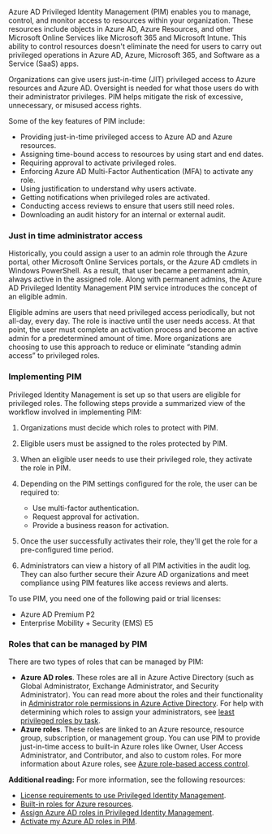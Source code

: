 Azure AD Privileged Identity Management (PIM) enables you to manage, control, and monitor access to resources within your organization. These resources include objects in Azure AD, Azure Resources, and other Microsoft Online Services like Microsoft 365 and Microsoft Intune. This ability to control resources doesn't eliminate the need for users to carry out privileged operations in Azure AD, Azure, Microsoft 365, and Software as a Service (SaaS) apps.


Organizations can give users just-in-time (JIT) privileged access to Azure resources and Azure AD. Oversight is needed for what those users do with their administrator privileges. PIM helps mitigate the risk of excessive, unnecessary, or misused access rights.

Some of the key features of PIM include:

 *  Providing just-in-time privileged access to Azure AD and Azure resources.
 *  Assigning time-bound access to resources by using start and end dates.
 *  Requiring approval to activate privileged roles.
 *  Enforcing Azure AD Multi-Factor Authentication (MFA) to activate any role.
 *  Using justification to understand why users activate.
 *  Getting notifications when privileged roles are activated.
 *  Conducting access reviews to ensure that users still need roles.
 *  Downloading an audit history for an internal or external audit.

### Just in time administrator access

Historically, you could assign a user to an admin role through the Azure portal, other Microsoft Online Services portals, or the Azure AD cmdlets in Windows PowerShell. As a result, that user became a permanent admin, always active in the assigned role. Along with permanent admins, the Azure AD Privileged Identity Management PIM service introduces the concept of an eligible admin.

Eligible admins are users that need privileged access periodically, but not all-day, every day. The role is inactive until the user needs access. At that point, the user must complete an activation process and become an active admin for a predetermined amount of time. More organizations are choosing to use this approach to reduce or eliminate “standing admin access” to privileged roles.

### Implementing PIM

Privileged Identity Management is set up so that users are eligible for privileged roles. The following steps provide a summarized view of the workflow involved in implementing PIM:

1.  Organizations must decide which roles to protect with PIM.
2.  Eligible users must be assigned to the roles protected by PIM.
3.  When an eligible user needs to use their privileged role, they activate the role in PIM.
4.  Depending on the PIM settings configured for the role, the user can be required to:
    
     *  Use multi-factor authentication.
     *  Request approval for activation.
     *  Provide a business reason for activation.
5.  Once the user successfully activates their role, they'll get the role for a pre-configured time period.
6.  Administrators can view a history of all PIM activities in the audit log. They can also further secure their Azure AD organizations and meet compliance using PIM features like access reviews and alerts.

To use PIM, you need one of the following paid or trial licenses:


 *  Azure AD Premium P2
 *  Enterprise Mobility + Security (EMS) E5

### Roles that can be managed by PIM

There are two types of roles that can be managed by PIM:

 *  **Azure AD roles**. These roles are all in Azure Active Directory (such as Global Administrator, Exchange Administrator, and Security Administrator). You can read more about the roles and their functionality in [Administrator role permissions in Azure Active Directory](https://docs.microsoft.com/azure/active-directory/roles/permissions-reference?azure-portal=true). For help with determining which roles to assign your administrators, see [least privileged roles by task](https://docs.microsoft.com/azure/active-directory/roles/delegate-by-task?azure-portal=true).
 *  **Azure roles**. These roles are linked to an Azure resource, resource group, subscription, or management group. You can use PIM to provide just-in-time access to built-in Azure roles like Owner, User Access Administrator, and Contributor, and also to custom roles. For more information about Azure roles, see [Azure role-based access control](https://docs.microsoft.com/azure/role-based-access-control/overview?azure-portal=true).

**Additional reading:** For more information, see the following resources:


 *  [License requirements to use Privileged Identity Management](https://docs.microsoft.com/azure/active-directory/privileged-identity-management/subscription-requirements?azure-portal=true).
 *  [Built-in roles for Azure resources](https://docs.microsoft.com/azure/role-based-access-control/built-in-roles?azure-portal=true).
 *  [Assign Azure AD roles in Privileged Identity Management](https://docs.microsoft.com/azure/active-directory/privileged-identity-management/pim-how-to-add-role-to-user?tabs=new?azure-portal=true).
 *  [Activate my Azure AD roles in PIM](https://docs.microsoft.com/azure/active-directory/privileged-identity-management/pim-how-to-activate-role?tabs=new?azure-portal=true).

